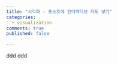 ```yaml
---
title: "시각화 - 포스트에 인터엑티브 지도 넣기"
categories: 
  - visualization
comments: true
published: false

---
```


ddd
ddd

